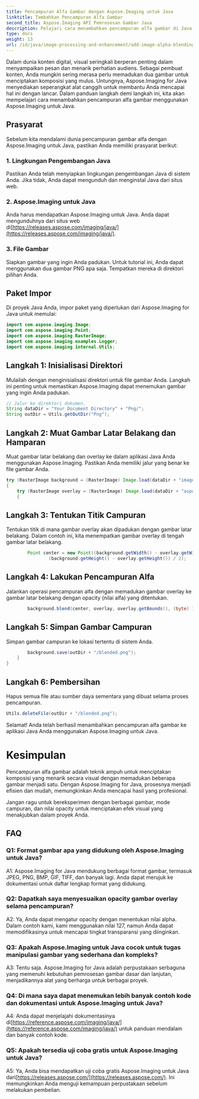 ```yaml
---
title: Pencampuran Alfa Gambar dengan Aspose.Imaging untuk Java
linktitle: Tambahkan Pencampuran Alfa Gambar
second_title: Aspose.Imaging API Pemrosesan Gambar Java
description: Pelajari cara menambahkan pencampuran alfa gambar di Java menggunakan Aspose.Imaging. Ciptakan efek visual yang menakjubkan dengan panduan langkah demi langkah.
type: docs
weight: 13
url: /id/java/image-processing-and-enhancement/add-image-alpha-blending/
---
```

Dalam dunia konten digital, visual seringkali berperan penting dalam menyampaikan pesan dan menarik perhatian audiens. Sebagai pembuat konten, Anda mungkin sering merasa perlu memadukan dua gambar untuk menciptakan komposisi yang mulus. Untungnya, Aspose.Imaging for Java menyediakan seperangkat alat canggih untuk membantu Anda mencapai hal ini dengan lancar. Dalam panduan langkah demi langkah ini, kita akan mempelajari cara menambahkan pencampuran alfa gambar menggunakan Aspose.Imaging untuk Java.

## Prasyarat

Sebelum kita mendalami dunia pencampuran gambar alfa dengan Aspose.Imaging untuk Java, pastikan Anda memiliki prasyarat berikut:

### 1. Lingkungan Pengembangan Java
Pastikan Anda telah menyiapkan lingkungan pengembangan Java di sistem Anda. Jika tidak, Anda dapat mengunduh dan menginstal Java dari situs web.

### 2. Aspose.Imaging untuk Java
Anda harus mendapatkan Aspose.Imaging untuk Java. Anda dapat mengunduhnya dari situs web di[https://releases.aspose.com/imaging/java/](https://releases.aspose.com/imaging/java/).

### 3. File Gambar
Siapkan gambar yang ingin Anda padukan. Untuk tutorial ini, Anda dapat menggunakan dua gambar PNG apa saja. Tempatkan mereka di direktori pilihan Anda.

## Paket Impor

Di proyek Java Anda, impor paket yang diperlukan dari Aspose.Imaging for Java untuk memulai:

```java
import com.aspose.imaging.Image;
import com.aspose.imaging.Point;
import com.aspose.imaging.RasterImage;
import com.aspose.imaging.examples.Logger;
import com.aspose.imaging.internal.Utils;
```

## Langkah 1: Inisialisasi Direktori

Mulailah dengan menginisialisasi direktori untuk file gambar Anda. Langkah ini penting untuk memastikan Aspose.Imaging dapat menemukan gambar yang ingin Anda padukan.

```java
// Jalur ke direktori dokumen.
String dataDir = "Your Document Directory" + "Png/";
String outDir = Utils.getOutDir("Png");
```

## Langkah 2: Muat Gambar Latar Belakang dan Hamparan

Muat gambar latar belakang dan overlay ke dalam aplikasi Java Anda menggunakan Aspose.Imaging. Pastikan Anda memiliki jalur yang benar ke file gambar Anda.

```java
try (RasterImage background = (RasterImage) Image.load(dataDir + "image0.png"))
{
    try (RasterImage overlay = (RasterImage) Image.load(dataDir + "aspose_logo.png"))
    {
```

## Langkah 3: Tentukan Titik Campuran

Tentukan titik di mana gambar overlay akan dipadukan dengan gambar latar belakang. Dalam contoh ini, kita menempatkan gambar overlay di tengah gambar latar belakang.

```java
        Point center = new Point((background.getWidth() - overlay.getWidth()) / 2,
                (background.getHeight() - overlay.getHeight()) / 2);
```

## Langkah 4: Lakukan Pencampuran Alfa

Jalankan operasi pencampuran alfa dengan memadukan gambar overlay ke gambar latar belakang dengan opacity (nilai alfa) yang ditentukan.

```java
        background.blend(center, overlay, overlay.getBounds(), (byte) 127);
```

## Langkah 5: Simpan Gambar Campuran

Simpan gambar campuran ke lokasi tertentu di sistem Anda.

```java
        background.save(outDir + "/blended.png");
    }
}
```

## Langkah 6: Pembersihan

Hapus semua file atau sumber daya sementara yang dibuat selama proses pencampuran.

```java
Utils.deleteFile(outDir + "/blended.png");
```

Selamat! Anda telah berhasil menambahkan pencampuran alfa gambar ke aplikasi Java Anda menggunakan Aspose.Imaging untuk Java.

# Kesimpulan

Pencampuran alfa gambar adalah teknik ampuh untuk menciptakan komposisi yang menarik secara visual dengan memadukan beberapa gambar menjadi satu. Dengan Aspose.Imaging for Java, prosesnya menjadi efisien dan mudah, memungkinkan Anda mencapai hasil yang profesional.

Jangan ragu untuk bereksperimen dengan berbagai gambar, mode campuran, dan nilai opacity untuk menciptakan efek visual yang menakjubkan dalam proyek Anda.

## FAQ

### Q1: Format gambar apa yang didukung oleh Aspose.Imaging untuk Java?

A1: Aspose.Imaging for Java mendukung berbagai format gambar, termasuk JPEG, PNG, BMP, GIF, TIFF, dan banyak lagi. Anda dapat merujuk ke dokumentasi untuk daftar lengkap format yang didukung.

### Q2: Dapatkah saya menyesuaikan opacity gambar overlay selama pencampuran?

A2: Ya, Anda dapat mengatur opacity dengan menentukan nilai alpha. Dalam contoh kami, kami menggunakan nilai 127, namun Anda dapat memodifikasinya untuk mencapai tingkat transparansi yang diinginkan.

### Q3: Apakah Aspose.Imaging untuk Java cocok untuk tugas manipulasi gambar yang sederhana dan kompleks?

A3: Tentu saja. Aspose.Imaging for Java adalah perpustakaan serbaguna yang memenuhi kebutuhan pemrosesan gambar dasar dan lanjutan, menjadikannya alat yang berharga untuk berbagai proyek.

### Q4: Di mana saya dapat menemukan lebih banyak contoh kode dan dokumentasi untuk Aspose.Imaging untuk Java?

 A4: Anda dapat menjelajahi dokumentasinya di[https://reference.aspose.com/imaging/java/](https://reference.aspose.com/imaging/java/) untuk panduan mendalam dan banyak contoh kode.

### Q5: Apakah tersedia uji coba gratis untuk Aspose.Imaging untuk Java?

 A5: Ya, Anda bisa mendapatkan uji coba gratis Aspose.Imaging untuk Java dari[https://releases.aspose.com/](https://releases.aspose.com/). Ini memungkinkan Anda menguji kemampuan perpustakaan sebelum melakukan pembelian.